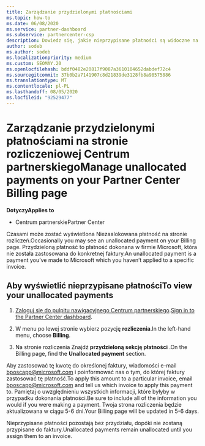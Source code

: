 ```yaml
---
title: Zarządzanie przydzielonymi płatnościami
ms.topic: how-to
ms.date: 06/08/2020
ms.service: partner-dashboard
ms.subservice: partnercenter-csp
description: Dowiedz się, jakie nieprzypisane płatności są widoczne na stronie rozliczeniowej Centrum partnerskiego. Dowiedz się również, jak zastosować je do faktur.
author: sodeb
ms.author: sodeb
ms.localizationpriority: medium
ms.custom: SEOMAY.20
ms.openlocfilehash: bddf0482e20817f9087a3610104652dabdef72c4
ms.sourcegitcommit: 37b0b2a7141907c8d21839de3128fb8a98575886
ms.translationtype: MT
ms.contentlocale: pl-PL
ms.lasthandoff: 08/05/2020
ms.locfileid: "92529477"
---
```

# <a name="manage-unallocated-payments-on-your-partner-center-billing-page"></a><span data-ttu-id="a9129-104">Zarządzanie przydzielonymi płatnościami na stronie rozliczeniowej Centrum partnerskiego</span><span class="sxs-lookup"><span data-stu-id="a9129-104">Manage unallocated payments on your Partner Center Billing page</span></span>

<span data-ttu-id="a9129-105">**Dotyczy**</span><span class="sxs-lookup"><span data-stu-id="a9129-105">**Applies to**</span></span>

- <span data-ttu-id="a9129-106">Centrum partnerskie</span><span class="sxs-lookup"><span data-stu-id="a9129-106">Partner Center</span></span>

<span data-ttu-id="a9129-107">Czasami może zostać wyświetlona Niezaalokowana płatność na stronie rozliczeń.</span><span class="sxs-lookup"><span data-stu-id="a9129-107">Occasionally you may see an unallocated payment on your Billing page.</span></span> <span data-ttu-id="a9129-108">Przydzieloną płatność to płatność dokonana w firmie Microsoft, która nie została zastosowana do konkretnej faktury.</span><span class="sxs-lookup"><span data-stu-id="a9129-108">An unallocated payment is a payment you’ve made to Microsoft which you haven’t applied to a specific invoice.</span></span>

## <a name="to-view-your-unallocated-payments"></a><span data-ttu-id="a9129-109">Aby wyświetlić nieprzypisane płatności</span><span class="sxs-lookup"><span data-stu-id="a9129-109">To view your unallocated payments</span></span>

1. <span data-ttu-id="a9129-110">[Zaloguj się do pulpitu nawigacyjnego Centrum partnerskiego](https://partner.microsoft.com/dashboard/home).</span><span class="sxs-lookup"><span data-stu-id="a9129-110">[Sign in to the Partner Center dashboard](https://partner.microsoft.com/dashboard/home).</span></span>

2. <span data-ttu-id="a9129-111">W menu po lewej stronie wybierz pozycję **rozliczenia**.</span><span class="sxs-lookup"><span data-stu-id="a9129-111">In the left-hand menu, choose **Billing**.</span></span>

3. <span data-ttu-id="a9129-112">Na stronie rozliczenia Znajdź **przydzieloną sekcję płatności** .</span><span class="sxs-lookup"><span data-stu-id="a9129-112">On the Billing page, find the **Unallocated payment** section.</span></span> 

<span data-ttu-id="a9129-113">Aby zastosować tę kwotę do określonej faktury, wiadomości e-mail bposcapp@microsoft.com i poinformować nas o tym, do której faktury zastosować tę płatność.</span><span class="sxs-lookup"><span data-stu-id="a9129-113">To apply this amount to a particular invoice, email bposcapp@microsoft.com and tell us which invoice to apply this payment to.</span></span> <span data-ttu-id="a9129-114">Pamiętaj o uwzględnieniu wszystkich informacji, które byłyby w przypadku dokonania płatności.</span><span class="sxs-lookup"><span data-stu-id="a9129-114">Be sure to include all of the information you would if you were making a payment.</span></span> <span data-ttu-id="a9129-115">Twoja strona rozliczenia będzie aktualizowana w ciągu 5-6 dni.</span><span class="sxs-lookup"><span data-stu-id="a9129-115">Your Billing page will be updated in 5-6 days.</span></span> 

<span data-ttu-id="a9129-116">Nieprzypisane płatności pozostają bez przydziału, dopóki nie zostaną przypisane do faktury.</span><span class="sxs-lookup"><span data-stu-id="a9129-116">Unallocated payments remain unallocated until you assign them to an invoice.</span></span> 
